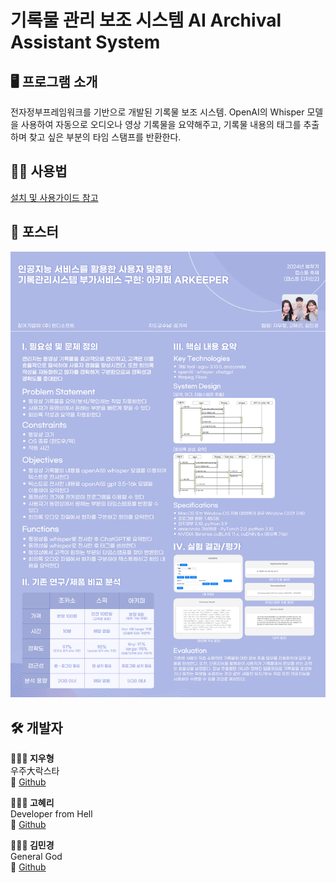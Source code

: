 # 기록물 관리 보조 시스템 AI Archival Assistant System

## 🖥️ 프로그램 소개
전자정부프레임워크를 기반으로 개발된 기록물 보조 시스템. 
OpenAI의 Whisper 모델을 사용하여 자동으로 오디오나 영상 기록물을 요약해주고, 기록물 내용의 태그를 추출하며 찾고 싶은 부분의 타임 스탬프를 반환한다.

## 💁🏻 사용법
[설치 및 사용가이드 참고](guide.pdf)

## 📝 포스터
![poster](poster.png)

## 🛠️ 개발자
**🧑🏻‍💻 지우형**
<br/>우주大락스타
<br/>🔗 [Github](https://github.com/Here-Comes-The-Sun)

**👩🏻‍💻 고혜리**
<br/>Developer from Hell
<br/>🔗 [Github](https://github.com/highlyko17)

**👩🏻‍💻 김민경**
<br/>General God
<br/>🔗 [Github](https://github.com/MinkyoungKim-22100090)
